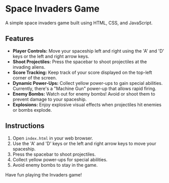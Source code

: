 # Space Invaders Game

A simple space invaders game built using HTML, CSS, and JavaScript.

## Features

- **Player Controls:** Move your spaceship left and right using the 'A' and 'D' keys or the left and right arrow keys.
- **Shoot Projectiles:** Press the spacebar to shoot projectiles at the invading aliens.
- **Score Tracking:** Keep track of your score displayed on the top-left corner of the screen.
- **Dynamic Power-Ups:** Collect yellow power-ups to gain special abilities. Currently, there's a "Machine Gun" power-up that allows rapid firing.
- **Enemy Bombs:** Watch out for enemy bombs! Avoid or shoot them to prevent damage to your spaceship.
- **Explosions:** Enjoy explosive visual effects when projectiles hit enemies or bombs explode.

## Instructions

1. Open `index.html` in your web browser.
2. Use the 'A' and 'D' keys or the left and right arrow keys to move your spaceship.
3. Press the spacebar to shoot projectiles.
4. Collect yellow power-ups for special abilities.
5. Avoid enemy bombs to stay in the game.

Have fun playing the Invaders game!
